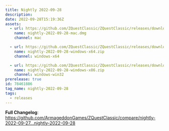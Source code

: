 ```yaml
---
title: Nightly 2022-09-28
description: 
date: 2022-09-28T15:19:36Z
assets: 
  - url: https://github.com/ZQuestClassic/ZQuestClassic/releases/download/nightly-2022-09-28/nightly-2022-09-28-mac.dmg
    name: nightly-2022-09-28-mac.dmg
    channel: mac

  - url: https://github.com/ZQuestClassic/ZQuestClassic/releases/download/nightly-2022-09-28/nightly-2022-09-28-windows-x64.zip
    name: nightly-2022-09-28-windows-x64.zip
    channel: windows-x64

  - url: https://github.com/ZQuestClassic/ZQuestClassic/releases/download/nightly-2022-09-28/nightly-2022-09-28-windows-x86.zip
    name: nightly-2022-09-28-windows-x86.zip
    channel: windows-win32
prerelease: true
id: 78461886
tag_name: nightly-2022-09-28
tags:
  - releases
---
```


**Full Changelog**: https://github.com/ArmageddonGames/ZQuestClassic/compare/nightly-2022-09-27...nightly-2022-09-28
